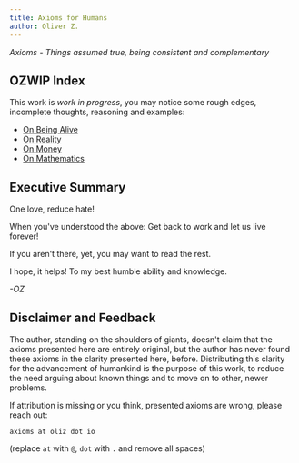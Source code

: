 ```yaml
---
title: Axioms for Humans
author: Oliver Z.
---
```


<!--
idea space: 2005-2007, 2010-2014+
started writing: 2018-03-15 21:06
continued writing: 2022-03-08
-->

*Axioms - Things assumed true, being consistent and complementary*

## OZWIP Index

This work is *work in progress*, you may notice some rough edges, incomplete thoughts, reasoning and examples:

* [On Being Alive](on-being-alive.html)
* [On Reality](on-reality.html)
* [On Money](on-money.html)
* [On Mathematics](on-mathematics.html)

## Executive Summary

One love, reduce hate!

When you've understood the above:
Get back to work and let us live forever!

If you aren't there, yet, you may want to read the rest.

I hope, it helps!
To my best humble ability and knowledge.

*-OZ*

## Disclaimer and Feedback

The author, standing on the shoulders of giants, doesn't claim that the axioms presented here are entirely original,
but the author has never found these axioms in the clarity presented here, before.
Distributing this clarity for the advancement of humankind is the purpose of this work,
to reduce the need arguing about known things and to move on to other, newer problems.

If attribution is missing or you think, presented axioms are wrong, please reach out:

```
axioms at oliz dot io
```

(replace `at` with `@`, `dot` with `.` and remove all spaces)

